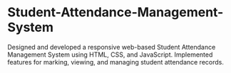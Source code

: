 # Student-Attendance-Management-System
Designed and developed a responsive web-based Student Attendance Management System using HTML, CSS, and JavaScript. 
Implemented features for marking, viewing, and managing student attendance records.


